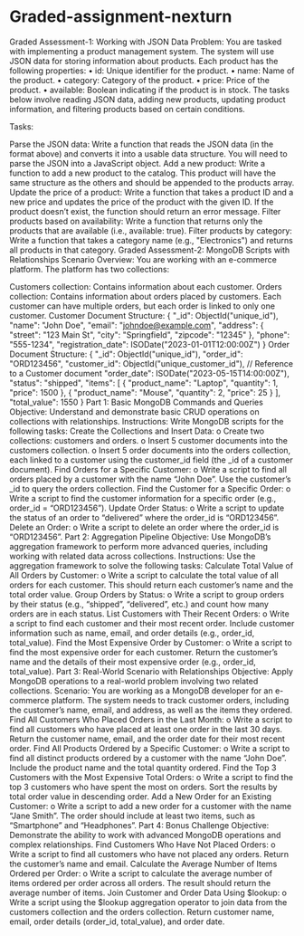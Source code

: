# Graded-assignment-nexturn
Graded Assessment-1: Working with JSON Data Problem: You are tasked with implementing a product management system. The system will use JSON data for storing information about products. Each product has the following properties: • id: Unique identifier for the product. • name: Name of the product. • category: Category of the product. • price: Price of the product. • available: Boolean indicating if the product is in stock. The tasks below involve reading JSON data, adding new products, updating product information, and filtering products based on certain conditions.

Tasks:

Parse the JSON data: Write a function that reads the JSON data (in the format above) and converts it into a usable data structure. You will need to parse the JSON into a JavaScript object.
Add a new product: Write a function to add a new product to the catalog. This product will have the same structure as the others and should be appended to the products array.
Update the price of a product: Write a function that takes a product ID and a new price and updates the price of the product with the given ID. If the product doesn’t exist, the function should return an error message.
Filter products based on availability: Write a function that returns only the products that are available (i.e., available: true).
Filter products by category: Write a function that takes a category name (e.g., "Electronics") and returns all products in that category.
Graded Assessment-2: MongoDB Scripts with Relationships Scenario Overview: You are working with an e-commerce platform. The platform has two collections:

Customers collection: Contains information about each customer.
Orders collection: Contains information about orders placed by customers. Each customer can have multiple orders, but each order is linked to only one customer. Customer Document Structure: { "_id": ObjectId("unique_id"), "name": "John Doe", "email": "johndoe@example.com", "address": { "street": "123 Main St", "city": "Springfield", "zipcode": "12345" }, "phone": "555-1234", "registration_date": ISODate("2023-01-01T12:00:00Z") } Order Document Structure: { "_id": ObjectId("unique_id"), "order_id": "ORD123456", "customer_id": ObjectId("unique_customer_id"), // Reference to a Customer document "order_date": ISODate("2023-05-15T14:00:00Z"), "status": "shipped", "items": [ { "product_name": "Laptop", "quantity": 1, "price": 1500 }, { "product_name": "Mouse", "quantity": 2, "price": 25 } ], "total_value": 1550 } Part 1: Basic MongoDB Commands and Queries Objective: Understand and demonstrate basic CRUD operations on collections with relationships. Instructions: Write MongoDB scripts for the following tasks:
Create the Collections and Insert Data: o Create two collections: customers and orders. o Insert 5 customer documents into the customers collection. o Insert 5 order documents into the orders collection, each linked to a customer using the customer_id field (the _id of a customer document).
Find Orders for a Specific Customer: o Write a script to find all orders placed by a customer with the name “John Doe”. Use the customer’s _id to query the orders collection.
Find the Customer for a Specific Order: o Write a script to find the customer information for a specific order (e.g., order_id = “ORD123456”).
Update Order Status: o Write a script to update the status of an order to “delivered” where the order_id is “ORD123456”.
Delete an Order: o Write a script to delete an order where the order_id is “ORD123456”. Part 2: Aggregation Pipeline Objective: Use MongoDB’s aggregation framework to perform more advanced queries, including working with related data across collections. Instructions: Use the aggregation framework to solve the following tasks:
Calculate Total Value of All Orders by Customer: o Write a script to calculate the total value of all orders for each customer. This should return each customer’s name and the total order value.
Group Orders by Status: o Write a script to group orders by their status (e.g., “shipped”, “delivered”, etc.) and count how many orders are in each status.
List Customers with Their Recent Orders: o Write a script to find each customer and their most recent order. Include customer information such as name, email, and order details (e.g., order_id, total_value).
Find the Most Expensive Order by Customer: o Write a script to find the most expensive order for each customer. Return the customer’s name and the details of their most expensive order (e.g., order_id, total_value). Part 3: Real-World Scenario with Relationships Objective: Apply MongoDB operations to a real-world problem involving two related collections. Scenario: You are working as a MongoDB developer for an e-commerce platform. The system needs to track customer orders, including the customer’s name, email, and address, as well as the items they ordered.
Find All Customers Who Placed Orders in the Last Month: o Write a script to find all customers who have placed at least one order in the last 30 days. Return the customer name, email, and the order date for their most recent order.
Find All Products Ordered by a Specific Customer: o Write a script to find all distinct products ordered by a customer with the name “John Doe”. Include the product name and the total quantity ordered.
Find the Top 3 Customers with the Most Expensive Total Orders: o Write a script to find the top 3 customers who have spent the most on orders. Sort the results by total order value in descending order.
Add a New Order for an Existing Customer: o Write a script to add a new order for a customer with the name “Jane Smith”. The order should include at least two items, such as “Smartphone” and “Headphones”. Part 4: Bonus Challenge Objective: Demonstrate the ability to work with advanced MongoDB operations and complex relationships.
Find Customers Who Have Not Placed Orders: o Write a script to find all customers who have not placed any orders. Return the customer’s name and email.
Calculate the Average Number of Items Ordered per Order: o Write a script to calculate the average number of items ordered per order across all orders. The result should return the average number of items.
Join Customer and Order Data Using $lookup: o Write a script using the $lookup aggregation operator to join data from the customers collection and the orders collection. Return customer name, email, order details (order_id, total_value), and order date.
